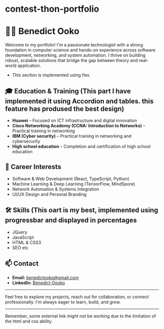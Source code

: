 ﻿# contest-thon-portfolio
# 👨‍💻 Benedict Ooko

Welcome to my portfolio! I'm a passionate technologist with a strong foundation in computer science and hands-on experience across software development, networking, and system automation. I thrive on building robust, scalable solutions that bridge the gap between theory and real-world application.
- This section is implemented using flex.

## 🎓 Education & Training (This part I have implemented it using Accordion and tables. this feature has prodused the best design)
- **Huawei** – Focused on ICT infrastructure and digital innovation
- **Cisco Networking Academy (CCNA: Introduction to Networks)** – Practical training in networking
- **IBM (Cyber security)** – Practical training in networking and cybersecurity
- **High school education** – Completion and certification of high school education
## 💼 Career Interests 
- Software & Web Development (React, TypeScript, Python)
- Machine Learning & Deep Learning (TensorFlow, MindSpore)
- Network Automation & Systems Integration
- UI/UX Design and Personal Branding

## 🛠️ Skills (This oart is my best, implemented using progressbar and displayed in percentages
- JQuery
- JavaScript
- HTML & CSS3
- SEO 
etc

## 📫 Contact
- **Email:** benedictooko@gmail.com  
- **LinkedIn:** [Benedict Oooko](https://www.linkedin.com/in/john-smith-728859246)

---

Feel free to explore my projects, reach out for collaboration, or connect professionally. I'm always eager to learn, build, and grow.

---
Remember, some external link might not be working due to the limitation of the html and css ability.


